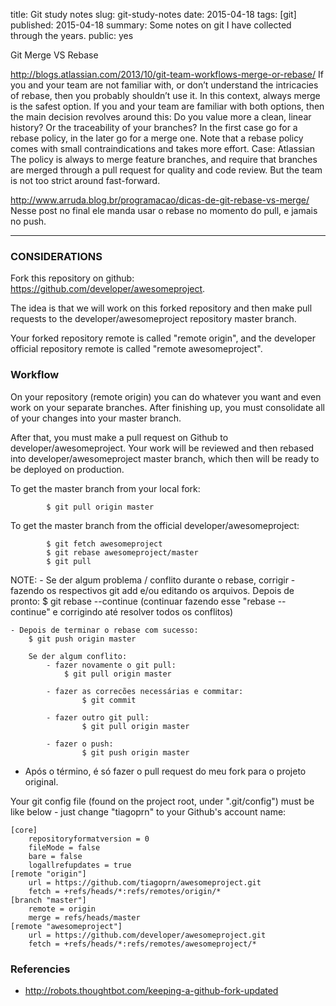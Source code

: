 title: Git study notes
slug: git-study-notes
date: 2015-04-18
tags: [git]
published: 2015-04-18
summary: Some notes on git I have collected through the years.
public: yes

Git Merge VS Rebase

http://blogs.atlassian.com/2013/10/git-team-workflows-merge-or-rebase/
    If you and your team are not familiar with, or don’t understand the intricacies of rebase, then you probably shouldn’t use it. In this context, always merge is the safest option.
    If you and your team are familiar with both options, then the main decision revolves around this: Do you value more a clean, linear history? Or the traceability of your branches? In the first case go for a rebase policy, in the later go for a merge one.
    Note that a rebase policy comes with small contraindications and takes more effort.
    Case: Atlassian
        The policy is always to merge feature branches, and require that branches are merged through a pull request for quality and code review. But the team is not too strict around fast-forward.

http://www.arruda.blog.br/programacao/dicas-de-git-rebase-vs-merge/
    Nesse post no final ele manda usar o rebase no momento do pull, e jamais no push.


---

### CONSIDERATIONS ###

Fork this repository on github: https://github.com/developer/awesomeproject.

The idea is that we will work on this forked repository and then make pull requests to the developer/awesomeproject repository master branch.

Your forked repository remote is called "remote origin", and the developer official repository remote is called "remote awesomeproject".

### Workflow ###

On your repository (remote origin) you can do whatever you want and even work on your separate branches. After finishing up, you must consolidate all of your changes into your master branch.

After that, you must make a pull request on Github to developer/awesomeproject. Your work will be reviewed and then rebased into developer/awesomeproject master branch, which then will be ready to be deployed on production.

To get the master branch from your local fork:

```
        $ git pull origin master
```

To get the master branch from the official developer/awesomeproject:

```
        $ git fetch awesomeproject
        $ git rebase awesomeproject/master
        $ git pull
```

NOTE:
    - Se der algum problema / conflito durante o rebase, corrigir - fazendo os respectivos git add e/ou editando os arquivos. Depois de pronto:
        $ git rebase --continue
        (continuar fazendo esse "rebase --continue" e corrigindo até resolver todos os conflitos)

    - Depois de terminar o rebase com sucesso:
        $ git push origin master

        Se der algum conflito:
            - fazer novamente o git pull:
                $ git pull origin master

            - fazer as correcões necessárias e commitar:
                    $ git commit

            - fazer outro git pull:
                    $ git pull origin master

            - fazer o push:
                    $ git push origin master

- Após o término, é só fazer o pull request do meu fork para o projeto original.


Your git config file (found on the project root, under ".git/config") must be like below - just change "tiagoprn" to your Github's account name:

```
[core]
    repositoryformatversion = 0
    fileMode = false
    bare = false
    logallrefupdates = true
[remote "origin"]
    url = https://github.com/tiagoprn/awesomeproject.git
    fetch = +refs/heads/*:refs/remotes/origin/*
[branch "master"]
    remote = origin
    merge = refs/heads/master
[remote "awesomeproject"]
    url = https://github.com/developer/awesomeproject.git
    fetch = +refs/heads/*:refs/remotes/awesomeproject/*
```
### Referencies ###
* http://robots.thoughtbot.com/keeping-a-github-fork-updated

